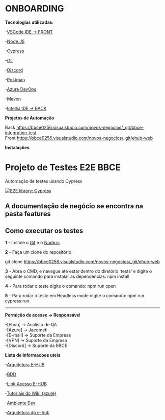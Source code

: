 <h1>ONBOARDING</h1>

<b>Tecnologias utilizadas:</b>


-[VSCode IDE -> FRONT](https://code.visualstudio.com/Download)			

-[Node.JS](https://nodejs.org/pt-br/download/)

-[Cypress](https://www.cypress.io/)

-[Git](git-scm.com)

-[Discord](https://discord.com/)			

-[Postman](https://www.postman.com/downloads/)		

-[Azure DevOps](https://bbce0256.visualstudio.com/)	

-[Maven](https://maven.apache.org/download.cgi)

-[IntelliJ IDE -> BACK](https://www.jetbrains.com/idea/download/other.html)

<b>Projetos de Automação</b>		

Back		https://bbce0256.visualstudio.com/novos-negocios/_git/bbce-integration-test		
Front		https://bbce0256.visualstudio.com/novos-negocios/_git/ehub-web		

<b>Instalações</b>

# Projeto de Testes E2E BBCE 

Automação de testes usando Cypress

[![E2E library: Cypress](https://img.shields.io/badge/E2E%20Framework-Cypress-blue)](https://www.cypress.io/)

## A documentação de negócio se encontra na pasta features

## Como executar os testes

**1** - Instale o [Git](https://git-scm.com/download/) e o [Node.js](https://nodejs.org/en/download/).

**2** - Faça um clone do repositório.

git clone https://bbce0256.visualstudio.com/novos-negocios/_git/ehub-web

**3** - Abra o CMD, e navegue até estar dentro do diretório 'tests' e digite o seguinte comando para instalar as dependências:
npm install

  
**4** - Para rodar o teste digite o comando:
npm run open

**5** - Para rodar o teste em Headless mode digite o comando:
npm run cypress:run

------------------------------------------------------------------------------------------------------------------------------------------------------------


				
<b>Permição de acesso -> Responsável</B>	

-[Ehub]		-> Analista de QA		
-[Azure]	  -> Jacometi		
-[E-mail]	-> Suporte da Empresa		
-[VPN]		  -> Suporte da Empresa		
-[Discord]        -> Suporte da BBCE
				
<b>Lista de informacoes uteis</b>			

-[Arquitetura E-HUB](https://web.microsoftstream.com/video/f714b317-408e-4563-afdf-a93dc8d0f4f5?list=trending)		

-[BDD](https://bbce0256.visualstudio.com/novos-negocios/_wiki/wikis/E-HUB.wiki/17/BDD-e-hub)

-[Link Acesso E-HUB](https://ehub.qa.bbce.tech/)

-[Tutoriais do Wiki (azure)](https://bbce0256.visualstudio.com/novos-negocios/_wiki/wikis/E-HUB.wiki/424/Documentos-QA)

-[Ambiente Dev](https://ehub.dev.bbce.tech/)

-[Arquitetura do e-hub](https://web.microsoftstream.com/video/f714b317-408e-4563-afdf-a93dc8d0f4f5?list=trending)
